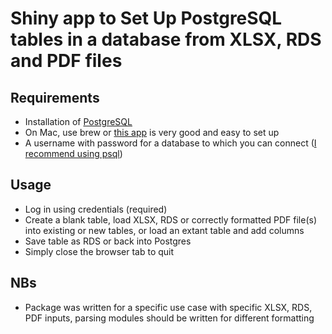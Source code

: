 # Shiny app to Set Up PostgreSQL tables in a database from XLSX, RDS and PDF files

## Requirements
* Installation of [PostgreSQL](https://www.postgresql.org/download/)
* On Mac, use brew or [this app](https://postgresapp.com/) is very good and easy to set up
* A username with password for a database to which you can connect ([I recommend using psql](https://www.enterprisedb.com/postgres-tutorials/how-create-postgresql-database-and-users-using-psql-and-pgadmin))

## Usage
* Log in using credentials (required)
* Create a blank table, load XLSX, RDS or correctly formatted PDF file(s) into existing or new tables, or load an extant table and add columns
* Save table as RDS or back into Postgres
* Simply close the browser tab to quit

## NBs
* Package was written for a specific use case with specific XLSX, RDS, PDF inputs, parsing modules should be written for different formatting
